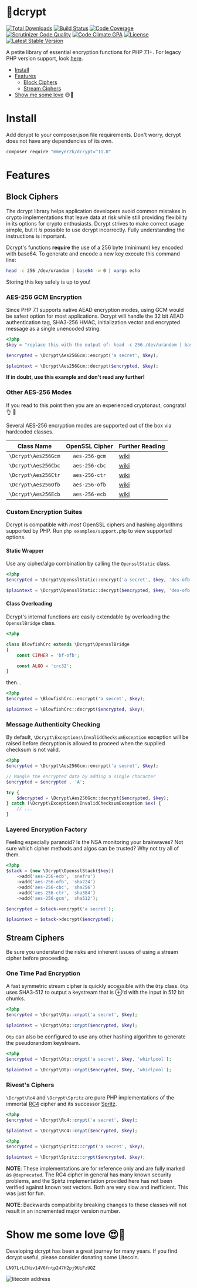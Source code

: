 :closed_lock_with_key:dcrypt
======
[![Total Downloads](https://poser.pugx.org/mmeyer2k/dcrypt/downloads)](https://packagist.org/packages/mmeyer2k/dcrypt)
[![Build Status](https://circleci.com/gh/mmeyer2k/dcrypt/tree/master.svg?style=shield)](https://circleci.com/gh/mmeyer2k/dcrypt)
[![Code Coverage](https://scrutinizer-ci.com/g/mmeyer2k/dcrypt/badges/coverage.png?b=master)](https://scrutinizer-ci.com/g/mmeyer2k/dcrypt/?branch=master)
[![Scrutinizer Code Quality](https://scrutinizer-ci.com/g/mmeyer2k/dcrypt/badges/quality-score.png?b=master)](https://scrutinizer-ci.com/g/mmeyer2k/dcrypt/?branch=master)
[![Code Climate GPA](https://codeclimate.com/github/mmeyer2k/dcrypt/badges/gpa.svg)](https://codeclimate.com/github/mmeyer2k/dcrypt)
[![License](https://poser.pugx.org/mmeyer2k/dcrypt/license.svg)](https://packagist.org/packages/mmeyer2k/dcrypt)
[![Latest Stable Version](https://poser.pugx.org/mmeyer2k/dcrypt/version)](https://packagist.org/packages/mmeyer2k/dcrypt)

A petite library of essential encryption functions for PHP 7.1+.
For legacy PHP version support, look [here](https://github.com/mmeyer2k/dcrypt/blob/master/docs/LEGACY.md).

- [Install](#install)
- [Features](#features)
  - [Block Ciphers](#block-ciphers)
  - [Stream Ciphers](#stream-ciphers)
- [Show me some love](#show-me-some-love-heart_eyes) :heart_eyes::beer:

# Install
Add dcrypt to your composer.json file requirements.
Don't worry, dcrypt does not have any dependencies of its own.
```bash
composer require "mmeyer2k/dcrypt=^11.0"
```

# Features

## Block Ciphers

The dcrypt library helps application developers avoid common mistakes in crypto implementations that leave data at risk while still providing flexibility in its options for crypto enthusiasts.
Dcrypt strives to make correct usage simple, but it _is_ possible to use dcrypt incorrectly.
Fully understanding the instructions is important.

Dcrypt's functions __require__ the use of a 256 byte (minimum) key encoded with base64.
To generate and encode a new key execute this command line:

```bash
head -c 256 /dev/urandom | base64 -w 0 | xargs echo
```

Storing this key safely is up to you!

### AES-256 GCM Encryption

Since PHP 7.1 supports native AEAD encryption modes, using GCM would be safest option for most applications.
Dcrypt will handle the 32 bit AEAD authentication tag, SHA3-256 HMAC, initialization vector and encrypted message as a single unencoded string.

```php
<?php
$key = "replace this with the output of: head -c 256 /dev/urandom | base64 -w 0 | xargs echo";

$encrypted = \Dcrypt\Aes256Gcm::encrypt('a secret', $key);

$plaintext = \Dcrypt\Aes256Gcm::decrypt($encrypted, $key);
```

**If in doubt, use this example and don't read any further!**

### Other AES-256 Modes

If you read to this point then you are an experienced cryptonaut, congrats! :ok_hand: :metal:

Several AES-256 encryption modes are supported out of the box via hardcoded classes.

| Class Name           | OpenSSL Cipher   | Further Reading |
| -------------------- | :--------------: | --------------- |
| `\Dcrypt\Aes256Gcm`  |    `aes-256-gcm` | [wiki](https://en.wikipedia.org/wiki/Galois/Counter_Mode) |
| `\Dcrypt\Aes256Cbc`  |    `aes-256-cbc` | [wiki](https://en.wikipedia.org/wiki/Block_cipher_mode_of_operation) |
| `\Dcrypt\Aes256Ctr`  |    `aes-256-ctr` | [wiki](https://en.wikipedia.org/wiki/Block_cipher_mode_of_operation#Counter_(CTR)) |
| `\Dcrypt\Aes256Ofb`  |    `aes-256-ofb` | [wiki](https://en.wikipedia.org/wiki/Block_cipher_mode_of_operation#Output_Feedback_(OFB)) |
| `\Dcrypt\Aes256Ecb`  |    `aes-256-ecb` | [wiki](https://en.wikipedia.org/wiki/Block_cipher_mode_of_operation#ECB) |

### Custom Encryption Suites

Dcrypt is compatible with _most_ OpenSSL ciphers and hashing algorithms supported by PHP.
Run `php examples/support.php` to view supported options.

#### Static Wrapper

Use any cipher/algo combination by calling the `OpensslStatic` class.

```php
<?php
$encrypted = \Dcrypt\OpensslStatic::encrypt('a secret', $key, 'des-ofb', 'md5');

$plaintext = \Dcrypt\OpensslStatic::decrypt($encrypted, $key, 'des-ofb', 'md5');
```

#### Class Overloading

Dcrypt's internal functions are easily extendable by overloading the `OpensslBridge` class. 

```php
<?php

class BlowfishCrc extends \Dcrypt\OpensslBridge 
{
    const CIPHER = 'bf-ofb';

    const ALGO = 'crc32';
}
```

then...

```php
<?php
$encrypted = \BlowfishCrc::encrypt('a secret', $key);

$plaintext = \BlowfishCrc::decrypt($encrypted, $key);
```

### Message Authenticity Checking

By default, `\Dcrypt\Exceptions\InvalidChecksumException` exception will be raised before decryption is allowed to proceed when the supplied checksum is not valid.

```php
<?php
$encrypted = \Dcrypt\Aes256Gcm::encrypt('a secret', $key);

// Mangle the encrypted data by adding a single character
$encrypted = $encrypted . 'A';

try {
    $decrypted = \Dcrypt\Aes256Gcm::decrypt($encrypted, $key);
} catch (\Dcrypt\Exceptions\InvalidChecksumException $ex) {
    // ...
}
```

### Layered Encryption Factory

Feeling especially paranoid?
Is the NSA monitoring your brainwaves?
Not sure which cipher methods and algos can be trusted?
Why not try all of them.

```php
<?php
$stack = (new \Dcrypt\OpensslStack($key))
    ->add('aes-256-ecb', 'snefru')
    ->add('aes-256-ofb', 'sha224')
    ->add('aes-256-cbc', 'sha256')
    ->add('aes-256-ctr', 'sha384')
    ->add('aes-256-gcm', 'sha512');

$encrypted = $stack->encrypt('a secret');

$plaintext = $stack->decrypt($encrypted);
```

## Stream Ciphers

Be sure you understand the risks and inherent issues of using a stream cipher before proceeding.

### One Time Pad Encryption

A fast symmetric stream cipher is quickly accessible with the `Otp` class.
`Otp` uses SHA3-512 to output a keystream that is ⊕'d with the input in 512 bit chunks.


```php
<?php
$encrypted = \Dcrypt\Otp::crypt('a secret', $key);

$plaintext = \Dcrypt\Otp::crypt($encrypted, $key);
```

`Otp` can also be configured to use any other hashing algorithm to generate the pseudorandom keystream.
```php
<?php
$encrypted = \Dcrypt\Otp::crypt('a secret', $key, 'whirlpool');

$plaintext = \Dcrypt\Otp::crypt($encrypted, $key, 'whirlpool');
```

### Rivest's Ciphers

`\Dcrypt\Rc4` and `\Dcrypt\Spritz` are pure PHP implementations of the immortal [RC4](https://en.wikipedia.org/wiki/RC4) cipher and its successor [Spritz](https://people.csail.mit.edu/rivest/pubs/RS14.pdf).

```php
<?php
$encrypted = \Dcrypt\Rc4::crypt('a secret', $key);

$plaintext = \Dcrypt\Rc4::crypt($encrypted, $key);
```
```php
<?php
$encrypted = \Dcrypt\Spritz::crypt('a secret', $key);

$plaintext = \Dcrypt\Spritz::crypt($encrypted, $key);
```

**NOTE**: 
These implementations are for reference only and are fully marked as `@deprecated`. 
The RC4 cipher in general has many known security problems, and the Spirtz implementation provided here has not been verified against known test vectors. 
Both are very slow and inefficient.
This was just for fun.

**NOTE**: 
Backwards compatibility breaking changes to these classes will not result in an incremented major version number.

# Show me some love :heart_eyes::beer:
Developing dcrypt has been a great journey for many years.
If you find dcrypt useful, please consider donating some Litecoin.
 
`LN97LrLCNiv14V6fntp247H2pj9UiFzUQZ`

 ![litecoin address](https://mmeyer2k.github.io/images/litecoin-wallet.png)
